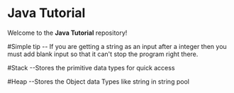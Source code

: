 # Java Tutorial

Welcome to the **Java Tutorial** repository!

#Simple tip
-- If you are getting a string as an input after a integer then you must add blank input so that it can't stop the program right there.

#Stack
--Stores the primitive data types for quick access

#Heap
--Stores the Object data Types like string in string pool
